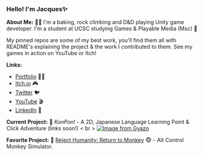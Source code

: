 ### Hello! I'm Jacques✨

**About Me:** 🏳️‍🌈
I'm a baking, rock climbing and D&D playing Unity game developer. I'm a student at UCSC studying Games & Playable Media (Msc) 🐌 

My pinned repos are some of my best work, you'll find them all with README's explaining the project & the work I contributed to them. See my games in action on YouTube or Itch!

**Links:**
- [Portfolio](https://sites.google.com/view/jacquesvisserjnr) 🧑‍💻 
- [Itch.io](https://jacquesjnr.itch.io) 🎮 
- [Twitter](https://twitter.com/JacquesVJr)  🐦 
- [YouTube](https://www.youtube.com/channel/UC4c3NKjS2vlJP4EkRqbB-jQ) 🎬
- [LinkedIn](https://www.linkedin.com/in/jacques-visser-b09786154/) 💼 

**Current Project:** 🚧
*KonPon!* - A 2D, Japanese Language Learning Point & Click Adventure (links soon!)
< br >
[![Image from Gyazo](https://i.gyazo.com/d3292582436bf43336ac408b814d9938.png)](https://gyazo.com/d3292582436bf43336ac408b814d9938)

**Favorite Project:** 🙌
[Reject Humanity: Return to Monkey](https://github.com/JacquesJnr/GAME-202-Reject-Humanity ) 🐵 - Alt Control Monkey Simulator.
